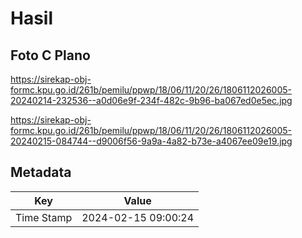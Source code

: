 # Hasil

## Foto C Plano

https://sirekap-obj-formc.kpu.go.id/261b/pemilu/ppwp/18/06/11/20/26/1806112026005-20240214-232536--a0d06e9f-234f-482c-9b96-ba067ed0e5ec.jpg

https://sirekap-obj-formc.kpu.go.id/261b/pemilu/ppwp/18/06/11/20/26/1806112026005-20240215-084744--d9006f56-9a9a-4a82-b73e-a4067ee09e19.jpg


## Metadata

| Key        | Value               |
| ---------- | ------------------- |
| Time Stamp | 2024-02-15 09:00:24 |



